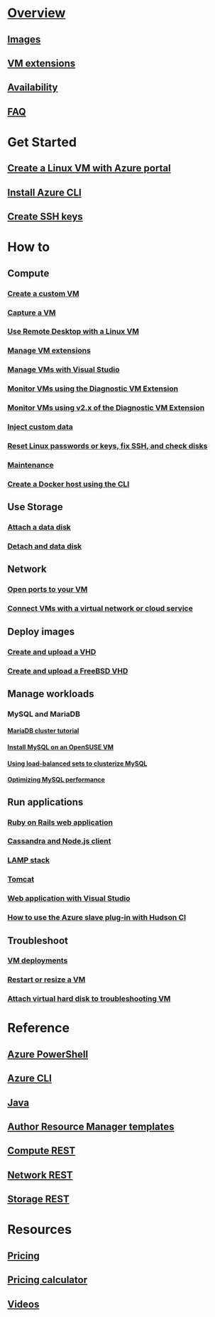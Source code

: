 # [Overview](../overview.md)
## [Images](about-images.md)
## [VM extensions](agents-and-extensions.md)
## [Availability](configure-availability.md)
## [FAQ](faq.md)

# Get Started
## [Create a Linux VM with Azure portal](createportal.md)
## [Install Azure CLI](../../../cli-install-nodejs.md)
## [Create SSH keys](../mac-create-ssh-keys.md)

# How to
## Compute
### [Create a custom VM](create-custom.md)
### [Capture a VM](capture-image.md)
### [Use Remote Desktop with a Linux VM](remote-desktop.md)
### [Manage VM extensions](manage-extensions.md)
### [Manage VMs with Visual Studio](manage-visual-studio.md)
### [Monitor VMs using the Diagnostic VM Extension](../diagnostic-extension.md)
### [Monitor VMs using v2.x of the Diagnostic VM Extension](diagnostic-extension-v2.md)
### [Inject custom data](inject-custom-data.md)
### [Reset Linux passwords or keys, fix SSH, and check disks](reset-access.md)
### [Maintenance](planned-maintenance-schedule.md)
### [Create a Docker host using the CLI](cli-use-docker.md)
<!--Not Available ### [Create a Docker host using Azure portal](portal-use-docker.md)-->
<!--Not Available ### [How to use Docker with Swarm](../../virtual-machines-linux-docker-swarm.md)-->

## Use Storage
### [Attach a data disk](attach-disk.md)
### [Detach and data disk](detach-disk.md)

## Network
### [Open ports to your VM](setup-endpoints.md)
### [Connect VMs with a virtual network or cloud service](connect-vms.md)

## Deploy images
### [Create and upload a VHD](create-upload-vhd.md)
### [Create and upload a FreeBSD VHD](freebsd-create-upload-vhd.md)
<!--Not Available ### [List of Oracle VM images](oracle-images.md)-->

## Manage workloads
<!--Not Available ### [SAP](sap-get-started.md)-->
### MySQL and MariaDB
#### [MariaDB cluster tutorial](mariadb-mysql-cluster.md)
#### [Install MySQL on an OpenSUSE VM](mysql-on-opensuse.md)
#### [Using load-balanced sets to clusterize MySQL](mysql-cluster.md)
#### [Optimizing MySQL performance](optimize-mysql.md)

## Run applications
### [Ruby on Rails web application](virtual-machines-linux-classic-ruby-rails-web-app.md)
### [Cassandra and Node.js client](cassandra-nodejs.md)
### [LAMP stack](lamp-script.md)
### [Tomcat](setup-tomcat.md)
### [Web application with Visual Studio](web-app-visual-studio.md)
<!--Not Available ### [RDMA cluster to run MPI applications](rdma-cluster.md)-->
### [How to use the Azure slave plug-in with Hudson CI](../../virtual-machines-azure-slave-plugin-for-hudson.md)

## Troubleshoot
### [VM deployments](troubleshoot-deployment-new-vm.md)
### [Restart or resize a VM](restart-resize-error-troubleshooting.md)
### [Attach virtual hard disk to troubleshooting VM](troubleshoot-recovery-disks-portal.md)

# Reference
## [Azure PowerShell](https://docs.microsoft.com/powershell/azure/overview)
## [Azure CLI](https://docs.azure.cn/zh-cn/cli/vm?view=azure-cli-latest)
## [Java](https://docs.azure.cn/zh-cn/java/api/overview/)
## [Author Resource Manager templates](../../../azure-resource-manager/resource-group-authoring-templates.md?toc=%2fvirtual-machines%2flinux%2ftoc.json)
## [Compute REST](https://msdn.microsoft.com/library/jj157206.aspx)
## [Network REST](https://msdn.microsoft.com/library/jj157182.aspx)
## [Storage REST](https://msdn.microsoft.com/library/ee460790.aspx)

# Resources
## [Pricing](https://www.azure.cn/pricing/details/virtual-machines/#Linux)
## [Pricing calculator](https://www.azure.cn/pricing/calculator/)
## [Videos](https://www.azure.cn/video-center/)
